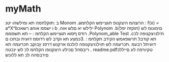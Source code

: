 # myMath

ב :תוקלחמה תא ומילשהו יטנ
 Monom .aהרוצהמ היצקנופ תגציימש הקלחמ :  f(x) = a*X^bרשאכ  aו ישממ אוה b
.ילילש יא םלש אוה
 Polynom .bםימונומ לש (תוקזח יפל) רודס ףסוא תגציימש הקלחמ : – תא תשמממ
.Polynom_able
 Test .cתילנויצקנופה לכ תא קודבל תרשפאמש הקידב תקלחמ :
 .3כמצע תא וקדב לש רדוסמ דועית ובתכו ם דועיתל רבעמ .תכרעמה לש תוילנויצקנופה לולכמ
ארקנש דרפנ ץבוקב תכרעמה תא ריבסהל םכילע היצקנופו הקלחמ לכ לש ינכטה
. readme.pdfטקיורפה לע םייללכ םירבסהה לכ תא ללוכש
